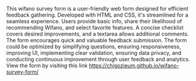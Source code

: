This wifano survey form is a user-friendly web form designed for efficient feedback gathering. Developed with HTML and CSS, it's streamlined for a seamless experience. Users provide basic info, share their likelihood of recommending Wifano, and select favorite features. A concise checklist covers desired improvements, and a textarea allows additional comments. The form encourages quick and valuable feedback submission.
The form could be optimized  by simplifying questions, ensuring responsiveness, improving UI, implementing clear validation, ensuring data privacy, and conducting continuous improvement through user feedback and analytics. View the form by visiting this link https://chigozieum.github.io/wifano-survey-form/





